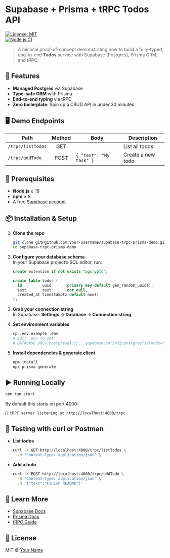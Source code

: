 # Supabase + Prisma + tRPC Todos API

[![License: MIT](https://img.shields.io/badge/License-MIT-blue.svg)](#license)  
[![Node.js CI](https://img.shields.io/github/actions/workflow/status/your-username/supabase-trpc-prisma-demo/node.js.yml?branch=main)](https://github.com/your-username/supabase-trpc-prisma-demo/actions)

> A minimal proof-of-concept demonstrating how to build a fully-typed, end-to-end **Todos** service with Supabase (Postgres), Prisma ORM, and tRPC.

## 🚀 Features

- **Managed Postgres** via Supabase  
- **Type-safe ORM** with Prisma  
- **End-to-end typing** via tRPC  
- **Zero boilerplate**: Spin up a CRUD API in under 30 minutes

## 🖥️ Demo Endpoints

| Path               | Method | Body                             | Description          |
|--------------------|:------:|----------------------------------|----------------------|
| `/trpc/listTodos`  | GET    |                                  | List all todos       |
| `/trpc/addTodo`    | POST   | `{ "text": "My task" }`          | Create a new todo    |

## 🔧 Prerequisites

- **Node.js** ≥ 16  
- **npm** ≥ 8  
- A free [Supabase account](https://supabase.com/)

## 📦 Installation & Setup

1. **Clone the repo**  
   ```bash
   git clone git@github.com:your-username/supabase-trpc-prisma-demo.git
   cd supabase-trpc-prisma-demo
   ```

2. **Configure your database schema**  
   In your Supabase project’s SQL editor, run:

   ```sql
   create extension if not exists "pgcrypto";

   create table todos (
     id         uuid       primary key default gen_random_uuid(),
     text       text       not null,
     created_at timestamptz default now()
   );
   ```

3. **Grab your connection string**  
   In Supabase: **Settings → Database → Connection string**  

4. **Set environment variables**  
   ```bash
   cp .env.example .env
   # Edit .env to set:
   # DATABASE_URL="postgresql://...supabase.co:5432/postgres?sslmode=require"
   ```

5. **Install dependencies & generate client**  
   ```bash
   npm install
   npx prisma generate
   ```

## ▶️ Running Locally

```bash
npm run start
```

By default this starts on port 4000:

```
🚀 tRPC server listening at http://localhost:4000/trpc
```

## 📡 Testing with curl or Postman

- **List todos**  
  ```bash
  curl -X GET http://localhost:4000/trpc/listTodos \
    -H "Content-Type: application/json" \
  ```

- **Add a todo**  
  ```bash
  curl -X POST http://localhost:4000/trpc/addTodo \
    -H "Content-Type: application/json" \
    -d '{"text":"Finish README"}'
  ```

## 📖 Learn More

- [Supabase Docs](https://supabase.com/docs)  
- [Prisma Docs](https://www.prisma.io/docs)  
- [tRPC Guide](https://trpc.io/docs)

## 📝 License

MIT © [Your Name](https://github.com/your-username)
